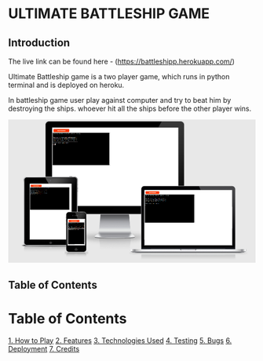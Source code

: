 # ULTIMATE BATTLESHIP GAME
## Introduction

The live link can be found here - (https://battleshipp.herokuapp.com/)

Ultimate Battleship game is a two player game, which runs in python terminal and is deployed on heroku. 

In battleship game user play against computer and try to beat him by destroying the ships. whoever hit all the ships before the other player wins.

![website preview](images/amiresponsive.PNG)

## Table of Contents

# Table of Contents

 [1. How to Play](#how-to-play)
 [2. Features](#features)
 [3. Technologies Used](#technologies-used)
 [4. Testing](#testing)
 [5. Bugs](#bugs)
 [6. Deployment](#deployment)
 [7. Credits](#credits)
